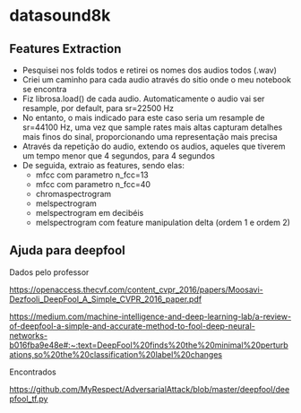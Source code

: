 # datasound8k

## Features Extraction
- Pesquisei nos folds todos e retirei os nomes dos audios todos (.wav)
- Criei um caminho para cada audio através do sitio onde o meu notebook se encontra
- Fiz librosa.load() de cada audio. Automaticamente o audio vai ser resample, por default, para sr=22500 Hz
- No entanto, o mais indicado para este caso seria um resample de sr=44100 Hz, uma vez que sample rates mais altas capturam detalhes mais finos do sinal, proporcionando uma representação mais precisa
- Através da repetição do audio, extendo os audios, aqueles que tiverem um tempo menor que 4 segundos, para 4 segundos
- De seguida, extraio as features, sendo elas:
    -  mfcc com parametro n_fcc=13
    -  mfcc com parametro n_fcc=40
    -  chromaspectrogram
    -  melspectrogram
    -  melspectrogram em decibéis
    -  melspectrogram com feature manipulation delta (ordem 1 e ordem 2)

## Ajuda para deepfool
Dados pelo professor

https://openaccess.thecvf.com/content_cvpr_2016/papers/Moosavi-Dezfooli_DeepFool_A_Simple_CVPR_2016_paper.pdf

https://medium.com/machine-intelligence-and-deep-learning-lab/a-review-of-deepfool-a-simple-and-accurate-method-to-fool-deep-neural-networks-b016fba9e48e#:~:text=DeepFool%20finds%20the%20minimal%20perturbations,so%20the%20classification%20label%20changes

Encontrados

https://github.com/MyRespect/AdversarialAttack/blob/master/deepfool/deepfool_tf.py
